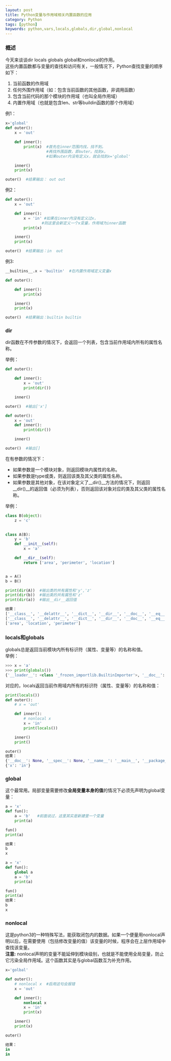 ```yaml
---
layout: post
title: Python变量与作用域相关内置函数的应用
category: Python
tags: [python]
keywords: python,vars,locals,globals,dir,global,nonlocal
---
```

### 概述
今天来谈谈dir locals globals global和nonlocal的作用。  
这些内置函数都与变量的查找和访问有关，一般情况下，Python查找变量的顺序如下：
1. 当前函数的作用域
2. 任何外围作用域（如：包含当前函数的其他函数，非调用函数）
3. 包含当前代码的那个模块的作用域（也叫全局作用域）
4. 内置作用域（也就是包含len、str等buildin函数的那个作用域）
  
例1：
```py
x='global'
def outer():
    x = 'out'

    def inner():
        print(x)  #首先在inner范围内找，找不到。
                  #再找外围函数，即outer。找到x。
                  #如果outer内没有定义x，就会找到x='global'

    inner()
    print(x)

outer()  #结果输出： out out
```
例2：
```py
def outer():
    x = 'out'

    def inner():
        x = 'in' #如果在inner内没有定义过x，
                #则这里会新定义一个x变量，作用域为inner函数
        print(x)

    inner()
    print(x)

outer()  #结果输出：in  out
```
例3:
```py
__builtins__.x = 'builtin'  #在内置作用域定义变量x

def outer():

    def inner():
        print(x)

    inner()
    print(x)

outer()  #结果输出：builtin builtin
```
### dir
dir函数在不传参数的情况下，会返回一个列表，包含当前作用域内所有的属性名称。  

举例：

```py
def outer():

    def inner():
        x = 'out'
        print(dir())

    inner()

outer()  #输出['x']
```

```py
def outer():
    x = 'out'
    def inner():
        print(dir())

    inner()

outer()  #输出[]
```

在有参数的情况下：
- 如果参数是一个模块对象，则返回模块内属性的名称。
- 如果参数是type或类，则返回该类及其父类的属性名称。
- 如果参数是其他对象，在该对象定义了\_\_dir()\_\_方法的情况下，则返回\_\_dir()\_\_的返回值（必须为列表），否则返回该对象对应的类及其父类的属性名称。  

举例：

```py
class B(object):
    z = 'c'
    

class A(B):
    y = 'b'
    def __init__(self):
        x = 'a'

    def __dir__(self):
        return ['area', 'perimeter', 'location']


a = A()
b = B()

print(dir(A))  #输出类的共有属性和'y','z'
print(dir(b))  #输出类的共有属性和'z'
print(dir(a))  #输出__dir__返回值

结果：
['__class__', '__delattr__', '__dict__', '__dir__', '__doc__', '__eq__', '__format__', '__ge__', '__getattribute__', '__gt__', '__hash__', '__init__', '__le__', '__lt__', '__module__', '__ne__', '__new__', '__reduce__', '__reduce_ex__', '__repr__', '__setattr__', '__sizeof__', '__str__', '__subclasshook__', '__weakref__', 'y', 'z']
['__class__', '__delattr__', '__dict__', '__dir__', '__doc__', '__eq__', '__format__', '__ge__', '__getattribute__', '__gt__', '__hash__', '__init__', '__le__', '__lt__', '__module__', '__ne__', '__new__', '__reduce__', '__reduce_ex__', '__repr__', '__setattr__', '__sizeof__', '__str__', '__subclasshook__', '__weakref__', 'z']
['area', 'location', 'perimeter']
```
### locals和globals
globals总是返回当前模块内所有标识符（属性、变量等）的名称和值。  
举例：

```py
>>> x = 'a'
>>> print(globals())
{'__loader__': <class '_frozen_importlib.BuiltinImporter'>, '__doc__': None, '__package__': None, '__spec__': None, 'x': 'a', '__builtins__': <module 'builtins' (built-in)>, '__name__': '__main__', 'sys': <module 'sys' (built-in)>}
```
对应的，locals返回当前作用域内所有的标识符（属性、变量等）的名称和值：  

```py
print(locals())
def outer():
    # x = 'out'

    def inner():
        # nonlocal x
        x = 'in'
        print(locals())

    inner()
    print()

outer()
结果：
{'__doc__': None, '__spec__': None, '__name__': '__main__', '__package__': None, '__builtins__': <module 'builtins' (built-in)>, '__loader__': <_frozen_importlib_external.SourceFileLoader object at 0x7fc5a101b860>, '__cached__': None, '__file__': '/home/sunny/桌面/sp/tt.py'}
{'x': 'in'}
```

### global
这个最常用。局部变量需要修改**全局变量本身的值**的情况下必须先声明为global变量：

```py
a = 'x'
def fun():
    a = 'b'   #前面说过，这里其实是新建里一个变量
    print(a)

fun()
print(a)

结果：
b
x
```
```py
a = 'x'
def fun():
    global a
    a = 'b'
    print(a)

fun()
print(a)
结果：
b
x
```
### nonlocal
这是python3的一种特殊写法，能获取闭包内的数据。如果一个便量用nonlocal声明以后，在需要使用（包括修改变量的值）该变量的时候，程序会在上层作用域中查找该变量。  
**注意:**
nonlocal声明的变量不能延伸到模块级别，也就是不能使用全局变量，防止它污染全局作用域。这个函数其实是与global函数互为补充作用。

```py
x='golbal'

def outer():
    # nonlocal x  #启用这句会报错
    x = 'out'

    def inner():
        nonlocal x
        x = 'in'
        print(x)

    inner()
    print(x)

outer()

结果：
in
in
```

